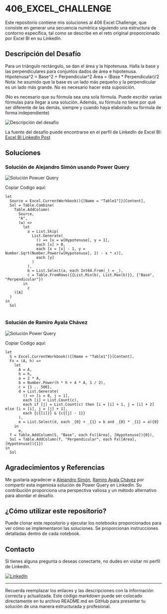 # 406_EXCEL_CHALLENGE

Este repositorio contiene mis soluciones al 406 Excel Challenge, que consiste en generar una secuencia numérica siguiendo una estructura de contorno específica, tal como se describe en el reto original proporcionado por Excel BI en su LinkedIn.

## Descripción del Desafío

Para un triángulo rectángulo, se dan el área y la hipotenusa. Halla la base y las perpendiculares para conjuntos dados de área e hipotenusa. 
Hipotenusa^2 = Base^2 + Perpendicular^2
Área = (Base * Perpendicular)/2 
Nota: he asumido que la base es un lado más pequeño y la perpendicular es un lado más grande. No es necesario hacer esta suposición. 

(No es necesario que su fórmula sea una sola fórmula. Puede escribir varias fórmulas para llegar a una solución. Además, su fórmula no tiene por qué ser diferente de las demás, siempre y cuando haya elaborado su fórmula de forma independiente)

![Descripción del desafío](https://github.com/cristobalsalcedo90/BI_Challenges/blob/f938e0bb67175a39b0e61a60fb4707671a653466/EXCEL_BI/407_EXCEL_CHALLENGE/files/Excel_BI.png)

La fuente del desafío puede encontrarse en el perfil de LinkedIn de Excel BI: [Excel BI LinkedIn Post](https://www.linkedin.com/posts/excelbi_excel-challenge-problem-activity-7170991492973355008-xiaI?utm_source=share&utm_medium=member_desktop)

## Soluciones

### Solución de Alejandro Simón usando Power Query 


![Solución Powuer Query](https://github.com/cristobalsalcedo90/BI_Challenges/blob/34526883598d9d8e0b6e4bf600681e037ddcf64e/EXCEL_BI/406_EXCEL_CHALLENGE/files/SolutionAlejandro_Sim%C3%B3n.png)

Copiar Codigo aquí:

```pq
let
  Source = Excel.CurrentWorkbook(){[Name = "Table1"]}[Content],
  Sol = Table.Combine(
    Table.AddColumn(
      Source,
      "A",
      (w) =>
        let
          a = List.Skip(
            List.Generate(
              () => [x = w[Hypotenuse], y = 1],
              each [x] > 0,
              each [x = [x] - 1, y = Number.Sqrt(Number.Power(w[Hypotenuse], 2) - x * x)],
              each [y]
            )
          ),
          b = List.Select(a, each Int64.From(_) = _),
          c = Table.FromRows({{List.Min(b), List.Max(b)}}, {"Base", "Perpendicular"})
        in
          c
    )[A]
  )
in
  Sol


```

### Solución de Ramiro Ayala Chávez



![Solución Power Query](https://github.com/cristobalsalcedo90/BI_Challenges/blob/34526883598d9d8e0b6e4bf600681e037ddcf64e/EXCEL_BI/406_EXCEL_CHALLENGE/files/SolutionRamiro_Ayala_Ch%C3%A1vez.png)

Copiar Codigo aquí:

```pq
let
  S = Excel.CurrentWorkbook(){[Name = "Table1"]}[Content],
  Fx = (A, h) =>
    let
      A = A,
      h = h,
      a = 2 * A,
      b = Number.Power(h * h + 4 * A, 1 / 2),
      c = {1 .. 500},
      d = List.Generate(
        () => [i = 0, j = 1],
        each [i] < List.Count(c),
        each if [j] = List.Count(c) then [i = [i] + 1, j = [i] + 2] else [i = [i], j = [j] + 1],
        each {c{[i]}} & {c{[j] - 1}}
      ),
      e = List.Select(d, each _{0} + _{1} = b and _{0} * _{1} = a){0}
    in
      e,
  f = Table.AddColumn(S, "Base", each Fx([Area], [Hypotenuse]){0}),
  Sol = Table.AddColumn(f, "Perpendicular", each Fx([Area], [Hypotenuse]){1})
in
  Sol
```

## Agradecimientos y Referencias
Me gustaría agradecer a [Alejandro Simón](https://www.linkedin.com/feed/update/urn:li:activity:7170991492973355008?commentUrn=urn%3Ali%3Acomment%3A%28activity%3A7170991492973355008%2C7171012036280201216%29&dashCommentUrn=urn%3Ali%3Afsd_comment%3A%287171012036280201216%2Curn%3Ali%3Aactivity%3A7170991492973355008%29), [Ramiro Ayala Chávez](https://www.linkedin.com/feed/update/urn:li:activity:7170991492973355008?commentUrn=urn%3Ali%3Acomment%3A%28activity%3A7170991492973355008%2C7171139106347888640%29&dashCommentUrn=urn%3Ali%3Afsd_comment%3A%287171139106347888640%2Curn%3Ali%3Aactivity%3A7170991492973355008%29) por compartir esta ingeniosa solución de Power Query en LinkedIn. Su contribución proporciona una perspectiva valiosa y un método alternativo para abordar el desafío.

## ¿Cómo utilizar este repositorio?

Puede clonar este repositorio y ejecutar los notebooks proporcionados para ver cómo se implementaron las soluciones. Se proporcionan instrucciones detalladas dentro de cada notebook.

## Contacto

Si tienes alguna pregunta o deseas conectarte, no dudes en visitar mi perfil de LinkedIn.

[![LinkedIn](https://img.shields.io/badge/LinkedIn-Cristobal%20Salcedo-blue)](https://www.linkedin.com/in/cristobal-salcedo)

---

Recuerda reemplazar los enlaces y las descripciones con la información correcta y actualizada. Este código markdown puede ser colocado directamente en tu archivo README.md en GitHub para presentar tu solución de una manera estructurada y profesional.
